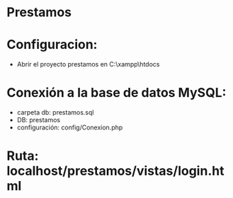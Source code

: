 # Prestamos
# Configuracion:
- Abrir el proyecto prestamos en C:\xampp\htdocs 
# Conexión a la base de datos MySQL:
- carpeta db: prestamos.sql
- DB: prestamos
- configuración: config/Conexion.php
# Ruta: localhost/prestamos/vistas/login.html
